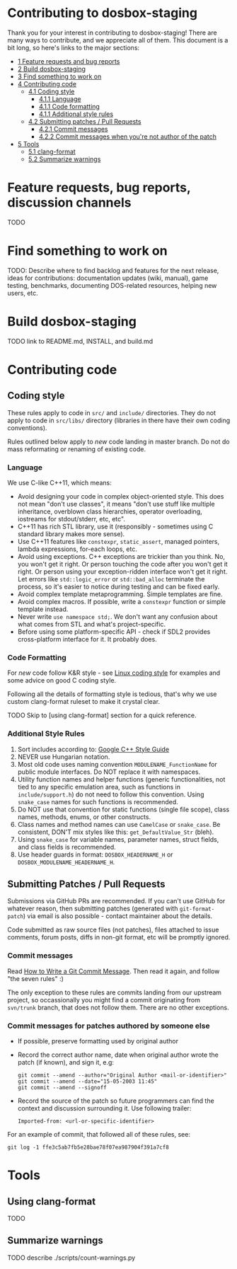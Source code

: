 # Contributing to dosbox-staging

Thank you for your interest in contributing to dosbox-staging! There are many
ways to contribute, and we appreciate all of them. This document is a bit long,
so here's links to the major sections:

- [1 Feature requests and bug reports](#)
- [2 Build dosbox-staging]()
- [3 Find something to work on]()
- [4 Contributing code]()
   - [4.1 Coding style](#coding-style)
      - [4.1.1 Language]()
      - [4.1.1 Code formatting]()
      - [4.1.1 Additional style rules]()
   - [4.2 Submitting patches / Pull Requests]()
      - [4.2.1 Commit messages]()
      - [4.2.2 Commit messages when you're not author of the patch]()
- [5 Tools]()
   - [5.1 clang-format]()
   - [5.2 Summarize warnings]()

# Feature requests, bug reports, discussion channels

TODO

# Find something to work on

TODO: Describe where to find backlog and features for the next release,
ideas for contributions: documentation updates (wiki, manual), game testing,
benchmarks, documenting DOS-related resources, helping new users, etc.

# Build dosbox-staging

TODO link to README.md, INSTALL, and build.md

# Contributing code

## Coding style

These rules apply to code in `src/` and `include/` directories.
They do not apply to code in `src/libs/` directory (libraries in there
have their own coding conventions).

Rules outlined below apply to *new* code landing in master branch.
Do not do mass reformating or renaming of existing code.

### Language

We use C-like C++11, which means:

- Avoid designing your code in complex object-oriented style.
  This does not mean "don't use classes", it means "don't use stuff like
  multiple inheritance, overblown class hierarchies, operator overloading,
  iostreams for stdout/stderr, etc, etc".
- C++11 has rich STL library, use it (responsibly - sometimes using
  C standard library makes more sense).
- Use C++11 features like `constexpr`, `static_assert`, managed pointers,
  lambda expressions, for-each loops, etc.
- Avoid using exceptions. C++ exceptions are trickier than you think.
  No, you won't get it right. Or person touching the code after you won't get
  it right. Or person using your exception-ridden interface won't get it right.
  Let errors like `std::logic_error` or `std::bad_alloc` terminate the
  process, so it's easier to notice during testing and can be fixed early.
- Avoid complex template metaprogramming. Simple templates are fine.
- Avoid complex macros. If possible, write a `constexpr` function or simple
  template instead.
- Never write `use namespace std;`. We don't want any confusion about what
  comes from STL and what's project-specific.
- Before using some platform-specific API - check if SDL2 provides
  cross-platform interface for it. It probably does.

### Code Formatting

For *new* code follow K&R style - see [Linux coding style] for examples and some
advice on good C coding style.

Following all the details of formatting style is tedious, that's why we use
custom clang-format ruleset to make it crystal clear.

TODO
Skip to [using clang-format] section for a quick reference.

[Linux coding style]:https://www.kernel.org/doc/html/latest/process/coding-style.html

### Additional Style Rules

1. Sort includes according to: [Google C++ Style Guide](https://google.github.io/styleguide/cppguide.html#Names_and_Order_of_Includes)
2. NEVER use Hungarian notation.
3. Most old code uses naming convention `MODULENAME_FunctionName` for public
   module interfaces. Do NOT replace it with namespaces.
4. Utility function names and helper functions (generic functionalities, not
   tied to any specific emulation area, such as functions in
   `include/support.h`) do not need to follow this convention.
   Using `snake_case` names for such functions is recommended.
5. Do NOT use that convention for static functions (single file scope), class
   names, methods, enums, or other constructs.
6. Class names and method names can use `CamelCase` or `snake_case`.
   Be consistent, DON'T mix styles like this: `get_DefaultValue_Str` (bleh).
7. Using `snake_case` for variable names, parameter names, struct fields, and
   class fields is recommended.
8. Use header guards in format: `DOSBOX_HEADERNAME_H` or
   `DOSBOX_MODULENAME_HEADERNAME_H`.

## Submitting Patches / Pull Requests

Submissions via GitHub PRs are recommended. If you can't use GitHub for
whatever reason, then submitting patches (generated with `git-format-patch`)
via email is also possible - contact maintainer about the details.

Code submitted as raw source files (not patches), files attached to issue
comments, forum posts, diffs in non-git format, etc will be promptly ignored.

### Commit messages

Read [How to Write a Git Commit Message]. Then read it again, and follow
"the seven rules" :)

The only exception to these rules are commits landing from our upstream project,
so occassionally you might find a commit originating from `svn/trunk` branch,
that does not follow them.  There are no other exceptions.

[How to Write a Git Commit Message]:https://chris.beams.io/posts/git-commit/

### Commit messages for patches authored by someone else

- If possible, preserve formatting used by original author
- Record the correct author name, date when original author wrote the patch
  (if known), and sign it, e.g:
  
  ```
  git commit --amend --author="Original Author <mail-or-identifier>"
  git commit --amend --date="15-05-2003 11:45"
  git commit --amend --signoff
  ```
  
- Record the source of the patch so future programmers can find the context
  and discussion surrounding it. Use following trailer:
  
  ```
  Imported-from: <url-or-specific-identifier>
  ```

For an example of commit, that followed all of these rules, see:

    git log -1 ffe3c5ab7fb5e28bae78f07ea987904f391a7cf8

# Tools

## Using clang-format

TODO

## Summarize warnings

TODO describe ./scripts/count-warnings.py
